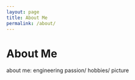 ```yaml
---
layout: page
title: About Me
permalink: /about/
---
```

# About Me

about me: engineering passion/ hobbies/ picture

